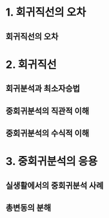 # 1. 회귀직선의 오차

## 회귀직선의 오차



# 2. 회귀직선

## 회귀분석과 최소자승법



## 중회귀분석의 직관적 이해



## 중회귀분석의 수식적 이해



# 3. 중회귀분석의 응용

## 실생활에서의 중회귀분석 사례



## 총변동의 분해


